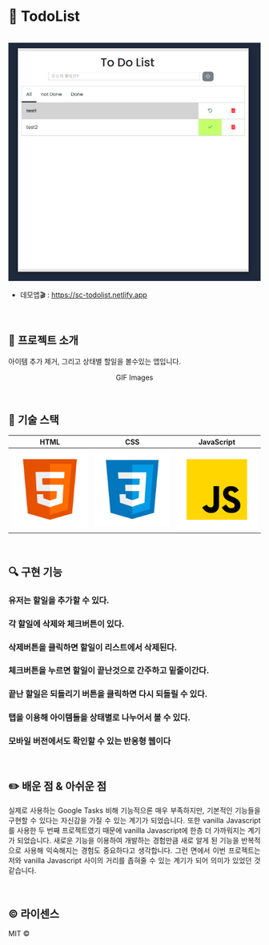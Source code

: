 # 🚩 TodoList
<p align="center">
  <br>
  <img src="/ReadMe_images/todolist.PNG">
  <br>
</p>

* 데모앱🎬 : https://sc-todolist.netlify.app
<br>

  
## 📌 프로젝트 소개

<p align="justify">
아이템 추가 제거, 그리고 상태별 할일을 볼수있는 앱입니다.
</p>

<p align="center">
GIF Images
</p>

<br>

## 🔨 기술 스택

|    HTML    |     CSS    |  JavaScript  |
| :--------: | :--------: |   :------:   |
|   ![html]  |   ![css]   |    ![js]     |

<br>

## 🔍 구현 기능

### 유저는 할일을 추가할 수 있다.
### 각 할일에 삭제와 체크버튼이 있다.
### 삭제버튼을 클릭하면 할일이 리스트에서 삭제된다.
### 체크버튼을 누르면 할일이 끝난것으로 간주하고 밑줄이간다.
### 끝난 할일은 되돌리기 버튼을 클릭하면 다시 되돌릴 수 있다.
### 탭을 이용해 아이템들을 상태별로 나누어서 볼 수 있다.
### 모바일 버전에서도 확인할 수 있는 반응형 웹이다

<br>

## ✏️ 배운 점 & 아쉬운 점

<p align="justify">
실제로 사용하는 Google Tasks 비해 기능적으론 매우 부족하지만, 기본적인 기능들을 구현할 수 있다는 자신감을 가질 수 있는 계기가 되었습니다.
또한 vanilla Javascript를 사용한 두 번째 프로젝트였기 때문에 vanilla Javascript에 한층 더 가까워지는 계기가 되었습니다.
새로운 기능을 이용하여 개발하는 경험만큼 새로 알게 된 기능을 반복적으로 사용해 익숙해지는 경험도 중요하다고 생각합니다.
그런 면에서 이번 프로젝트는 저와 vanilla Javascript 사이의 거리를 좁혀줄 수 있는 계기가 되어 의미가 있었던 것 같습니다.
</p>

<br>

## ©️ 라이센스

MIT &copy;

<!-- Stack Icon Refernces -->

[html]: /ReadMe_images/html.svg
[css]: /ReadMe_images/css.svg
[js]: /ReadMe_images/javascript.svg

